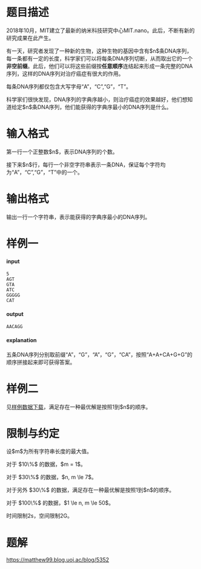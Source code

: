 # 题目描述

<p>2018年10月，MIT建立了最新的纳米科技研究中心MIT.nano。此后，不断有新的研究成果在此产生。</p>
<p>有一天，研究者发现了一种新的生物，这种生物的基因中含有$n$条DNA序列，每一条都有一定的长度，科学家们可以将每条DNA序列切断，从而取出它的一个<strong>非空前缀</strong>。此后，他们可以将这些前缀按<strong>任意顺序</strong>连结起来形成一条完整的DNA序列，这样的DNA序列对治疗癌症有很大的作用。</p>
<p>每条DNA序列都仅包含大写字母“A”，“C”,“G”，“T”。</p>
<p>科学家们很快发现，DNA序列的字典序越小，则治疗癌症的效果越好，他们想知道给定$n$条DNA序列，他们能获得的字典序最小的DNA序列是什么。</p>

# 输入格式


<p>第一行一个正整数$n$，表示DNA序列的个数。</p>
<p>接下来$n$行，每行一个非空字符串表示一条DNA，保证每个字符均为“A”，“C”,“G”，“T”中的一个。</p>

# 输出格式


<p>输出一行一个字符串，表示能获得的字典序最小的DNA序列。</p>

# 样例一


<h4>input</h4>
<pre><code>5
AGT
GTA
ATC
GGGGG
CAT</code></pre>
<h4>output</h4>
<pre><code>AACAGG</code></pre>
<h4>explanation</h4>
<p>五条DNA序列分别取前缀“A”，“G”，“A”，“G”，“CA”，按照“A+A+CA+G+G”的顺序拼接起来即可获得答案。</p>

# 样例二


<p>见<a href="/download.php?type=problem&amp;id=494">样例数据下载</a>，满足存在一种最优解是按照1到$n$的顺序。</p>

# 限制与约定


<p>设$m$为所有字符串长度的最大值。</p>
<p>对于 $10\%$ 的数据，$m = 1$。</p>
<p>对于 $30\%$ 的数据，$n, m \le 7$。  </p>
<p>对于另外 $30\%$ 的数据，满足存在一种最优解是按照1到$n$的顺序。</p>
<p>对于 $100\%$ 的数据，$1 \le n, m \le 50$。</p>
<p>时间限制2s，空间限制2G。</p>

# 题解


<p><a href="https://matthew99.blog.uoj.ac/blog/5352">https://matthew99.blog.uoj.ac/blog/5352</a></p>

